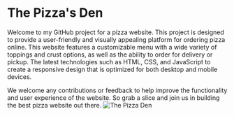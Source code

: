 # The Pizza's Den
Welcome to my GitHub project for a pizza website. This project is designed to provide a user-friendly and visually appealing platform for ordering pizza online. 
This website features a customizable menu with a wide variety of toppings and crust options, as well as the ability to order for delivery or pickup.
The latest technologies such as HTML, CSS, and JavaScript to create a responsive design that is optimized for both desktop and mobile devices. 

We welcome any contributions or feedback to help improve the functionality and user experience of the website. So grab a slice and join us in building the best pizza website out there.
![The Pizza Den](https://user-images.githubusercontent.com/97823182/214883692-a049522c-283f-4e33-8e97-a3c45d0bad44.png)
